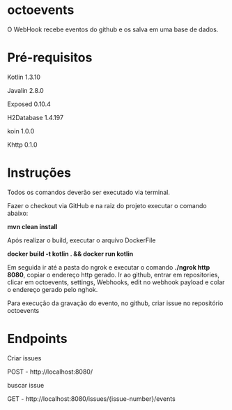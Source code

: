 # octoevents

O WebHook recebe eventos do github e os salva em uma base de dados.

# Pré-requisitos
Kotlin 1.3.10

Javalin 2.8.0

Exposed 0.10.4

H2Database 1.4.197

koin 1.0.0

Khttp 0.1.0


# Instruções
Todos os comandos deverão ser executado via terminal.

Fazer o checkout via GitHub e na raiz do projeto executar o comando abaixo:

<b>mvn clean install</b>

Após realizar o build, executar o arquivo DockerFile

<b>docker build -t kotlin . && docker run kotlin</b>

 Em seguida ir até a pasta do ngrok e executar o comando <b>./ngrok http 8080</b>, copiar o endereço http gerado. Ir ao github, entrar em repositories, clicar em octoevents,
 settings, Webhooks, edit no webhook payload e colar o endereço gerado pelo nghok.

Para execução da gravação do evento, no github, criar issue no repositório octoevents


# Endpoints


Criar issues

POST - http://localhost:8080/

buscar issue

GET - http://localhost:8080/issues/{issue-number}/events

